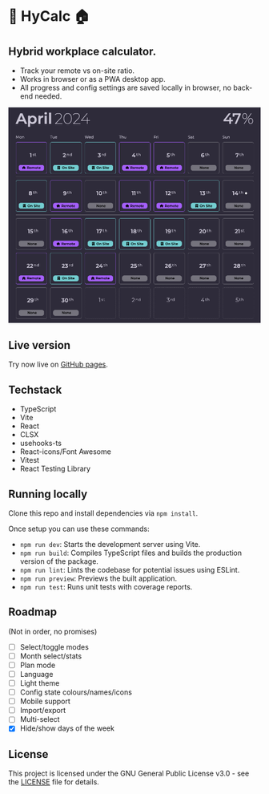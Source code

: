 # 🏢 HyCalc 🏠

## Hybrid workplace calculator.

 - Track your remote vs on-site ratio.
 - Works in browser or as a PWA desktop app.
 - All progress and config settings are saved locally in browser, no back-end needed.

![alt text](https://github.com/A-A-Z/hycalc/raw/main/src/common/screenshot1.png "HyCalc screenshot")

## Live version

Try now live on [GitHub pages](https://a-a-z.github.io/hycalc/).

## Techstack

- TypeScript
- Vite
- React
- CLSX
- usehooks-ts
- React-icons/Font Awesome
- Vitest
- React Testing Library

## Running locally

Clone this repo and install dependencies via `npm install`.

Once setup you can use these commands:

- `npm run dev`: Starts the development server using Vite.
- `npm run build`: Compiles TypeScript files and builds the production version of the package.
- `npm run lint`: Lints the codebase for potential issues using ESLint.
- `npm run preview`: Previews the built application.
- `npm run test`: Runs unit tests with coverage reports.

## Roadmap

(Not in order, no promises)

- [ ] Select/toggle modes
- [ ] Month select/stats
- [ ] Plan mode
- [ ] Language
- [ ] Light theme
- [ ] Config state colours/names/icons
- [ ] Mobile support
- [ ] Import/export
- [ ] Multi-select
- [x] Hide/show days of the week

## License

This project is licensed under the GNU General Public License v3.0 - see the [LICENSE](LICENSE) file for details.
